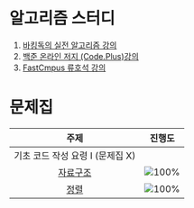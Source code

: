 # 알고리즘 스터디

1. [바킹독의 실전 알고리즘 강의](https://www.youtube.com/playlist?list=PLtqbFd2VIQv4O6D6l9HcD732hdrnYb6CY)
2. [백준 온라인 저지 (Code.Plus)강의](https://code.plus/)
3. [FastCmpus 류호석 강의](https://fastcampus.co.kr/)

# 문제집
 주제 | 진행도 |
 :--: | :--: |
기초 코드 작성 요령 I (문제집 X) | |
[자료구조](/자료구조/solution.md) | ![100%](https://progress-bar.dev/5/?scale=10&title=progress&width=500&color=babaca&suffix=/40) |
[정렬](/자료구조/solution.md) | ![100%](https://progress-bar.dev/5/?scale=10&title=progress&width=500&color=babaca&suffix=/10) |
